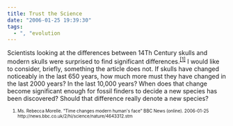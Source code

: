 ```yaml
---
title: Trust the Science
date: "2006-01-25 19:39:30"
tags:
  - ", "evolution
---
```


<p>Scientists looking at the differences between 14Th Century skulls and modern skulls were surprised to find significant differences.<sup><a href="http://news.bbc.co.uk/2/hi/science/nature/4643312.stm" title="Time changes modern human's face">[1]</a></sup> I would like to consider, briefly, something the article does not.  If skulls have changed noticeably in the last 650 years, how much more must they have changed in the last 2000 years? In the last 10,000 years? When does that change become significant enough for fossil finders to decide a new species has been discovered?  Should that difference really denote a new species?</p>  <ol><font size="-2"><li><font size="-2">Ms. Rebecca Morelle. "Time changes modern human's face" BBC News (online). 2006-01-25 http://news.bbc.co.uk/2/hi/science/nature/4643312.stm </font></li></font></ol>

